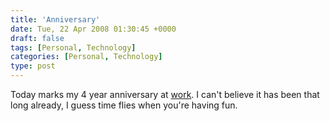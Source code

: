 ```yaml
---
title: 'Anniversary'
date: Tue, 22 Apr 2008 01:30:45 +0000
draft: false
tags: [Personal, Technology]
categories: [Personal, Technology]
type: post
---
```


Today marks my 4 year anniversary at [work](http://www.redhat.com). I can't believe it has been that long already, I guess time flies when you're having fun.